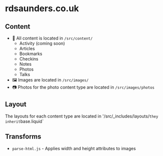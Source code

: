 # rdsaunders.co.uk

## Content

* 📝 All content is located in `/src/content/`
  * Activity (coming soon)
  * Articles
  * Bookmarks
  * Checkins
  * Notes
  * Photos
  * Talks
* 🖼 Images are located in `/src/images/`
* 📷 Photos for the photo content type are located in `/src/images/photos`

## Layout

The layouts for each content type are located in '/src/_includes/layouts/` they inherit `base.liquid`

## Transforms

* `parse-html.js` - Applies width and height attributes to images
